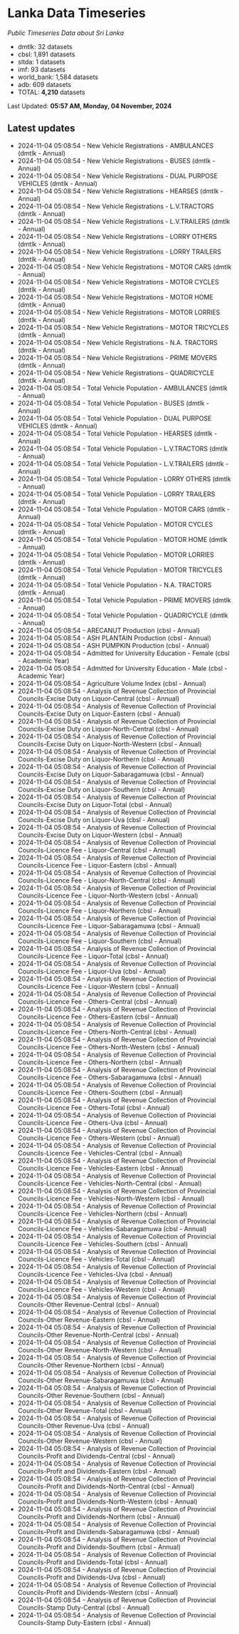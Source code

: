 # Lanka Data Timeseries
*Public Timeseries Data about Sri Lanka*

* dmtlk: 32 datasets
* cbsl: 1,891 datasets
* sltda: 1 datasets
* imf: 93 datasets
* world_bank: 1,584 datasets
* adb: 609 datasets
* TOTAL: **4,210** datasets

Last Updated: **05:57 AM, Monday, 04 November, 2024**

## Latest updates

* 2024-11-04 05:08:54 - New Vehicle Registrations - AMBULANCES (dmtlk - Annual)
* 2024-11-04 05:08:54 - New Vehicle Registrations - BUSES (dmtlk - Annual)
* 2024-11-04 05:08:54 - New Vehicle Registrations - DUAL PURPOSE VEHICLES (dmtlk - Annual)
* 2024-11-04 05:08:54 - New Vehicle Registrations - HEARSES (dmtlk - Annual)
* 2024-11-04 05:08:54 - New Vehicle Registrations - L.V.TRACTORS (dmtlk - Annual)
* 2024-11-04 05:08:54 - New Vehicle Registrations - L.V.TRAILERS (dmtlk - Annual)
* 2024-11-04 05:08:54 - New Vehicle Registrations - LORRY OTHERS (dmtlk - Annual)
* 2024-11-04 05:08:54 - New Vehicle Registrations - LORRY TRAILERS (dmtlk - Annual)
* 2024-11-04 05:08:54 - New Vehicle Registrations - MOTOR CARS (dmtlk - Annual)
* 2024-11-04 05:08:54 - New Vehicle Registrations - MOTOR CYCLES (dmtlk - Annual)
* 2024-11-04 05:08:54 - New Vehicle Registrations - MOTOR HOME (dmtlk - Annual)
* 2024-11-04 05:08:54 - New Vehicle Registrations - MOTOR LORRIES (dmtlk - Annual)
* 2024-11-04 05:08:54 - New Vehicle Registrations - MOTOR TRICYCLES (dmtlk - Annual)
* 2024-11-04 05:08:54 - New Vehicle Registrations - N.A. TRACTORS (dmtlk - Annual)
* 2024-11-04 05:08:54 - New Vehicle Registrations - PRIME MOVERS (dmtlk - Annual)
* 2024-11-04 05:08:54 - New Vehicle Registrations - QUADRICYCLE (dmtlk - Annual)
* 2024-11-04 05:08:54 - Total Vehicle Population - AMBULANCES (dmtlk - Annual)
* 2024-11-04 05:08:54 - Total Vehicle Population - BUSES (dmtlk - Annual)
* 2024-11-04 05:08:54 - Total Vehicle Population - DUAL PURPOSE VEHICLES (dmtlk - Annual)
* 2024-11-04 05:08:54 - Total Vehicle Population - HEARSES (dmtlk - Annual)
* 2024-11-04 05:08:54 - Total Vehicle Population - L.V.TRACTORS (dmtlk - Annual)
* 2024-11-04 05:08:54 - Total Vehicle Population - L.V.TRAILERS (dmtlk - Annual)
* 2024-11-04 05:08:54 - Total Vehicle Population - LORRY OTHERS (dmtlk - Annual)
* 2024-11-04 05:08:54 - Total Vehicle Population - LORRY TRAILERS (dmtlk - Annual)
* 2024-11-04 05:08:54 - Total Vehicle Population - MOTOR CARS (dmtlk - Annual)
* 2024-11-04 05:08:54 - Total Vehicle Population - MOTOR CYCLES (dmtlk - Annual)
* 2024-11-04 05:08:54 - Total Vehicle Population - MOTOR HOME (dmtlk - Annual)
* 2024-11-04 05:08:54 - Total Vehicle Population - MOTOR LORRIES (dmtlk - Annual)
* 2024-11-04 05:08:54 - Total Vehicle Population - MOTOR TRICYCLES (dmtlk - Annual)
* 2024-11-04 05:08:54 - Total Vehicle Population - N.A. TRACTORS (dmtlk - Annual)
* 2024-11-04 05:08:54 - Total Vehicle Population - PRIME MOVERS (dmtlk - Annual)
* 2024-11-04 05:08:54 - Total Vehicle Population - QUADRICYCLE (dmtlk - Annual)
* 2024-11-04 05:08:54 - ARECANUT Production (cbsl - Annual)
* 2024-11-04 05:08:54 - ASH PLANTAIN Production (cbsl - Annual)
* 2024-11-04 05:08:54 - ASH PUMPKIN Production (cbsl - Annual)
* 2024-11-04 05:08:54 - Admitted for University Education - Female (cbsl - Academic Year)
* 2024-11-04 05:08:54 - Admitted for University Education - Male (cbsl - Academic Year)
* 2024-11-04 05:08:54 - Agriculture Volume Index (cbsl - Annual)
* 2024-11-04 05:08:54 - Analysis of Revenue Collection of Provincial Councils-Excise Duty on Liquor-Central (cbsl - Annual)
* 2024-11-04 05:08:54 - Analysis of Revenue Collection of Provincial Councils-Excise Duty on Liquor-Eastern (cbsl - Annual)
* 2024-11-04 05:08:54 - Analysis of Revenue Collection of Provincial Councils-Excise Duty on Liquor-North-Central (cbsl - Annual)
* 2024-11-04 05:08:54 - Analysis of Revenue Collection of Provincial Councils-Excise Duty on Liquor-North-Western (cbsl - Annual)
* 2024-11-04 05:08:54 - Analysis of Revenue Collection of Provincial Councils-Excise Duty on Liquor-Northern (cbsl - Annual)
* 2024-11-04 05:08:54 - Analysis of Revenue Collection of Provincial Councils-Excise Duty on Liquor-Sabaragamuwa (cbsl - Annual)
* 2024-11-04 05:08:54 - Analysis of Revenue Collection of Provincial Councils-Excise Duty on Liquor-Southern (cbsl - Annual)
* 2024-11-04 05:08:54 - Analysis of Revenue Collection of Provincial Councils-Excise Duty on Liquor-Total (cbsl - Annual)
* 2024-11-04 05:08:54 - Analysis of Revenue Collection of Provincial Councils-Excise Duty on Liquor-Uva (cbsl - Annual)
* 2024-11-04 05:08:54 - Analysis of Revenue Collection of Provincial Councils-Excise Duty on Liquor-Western (cbsl - Annual)
* 2024-11-04 05:08:54 - Analysis of Revenue Collection of Provincial Councils-Licence Fee - Liquor-Central (cbsl - Annual)
* 2024-11-04 05:08:54 - Analysis of Revenue Collection of Provincial Councils-Licence Fee - Liquor-Eastern (cbsl - Annual)
* 2024-11-04 05:08:54 - Analysis of Revenue Collection of Provincial Councils-Licence Fee - Liquor-North-Central (cbsl - Annual)
* 2024-11-04 05:08:54 - Analysis of Revenue Collection of Provincial Councils-Licence Fee - Liquor-North-Western (cbsl - Annual)
* 2024-11-04 05:08:54 - Analysis of Revenue Collection of Provincial Councils-Licence Fee - Liquor-Northern (cbsl - Annual)
* 2024-11-04 05:08:54 - Analysis of Revenue Collection of Provincial Councils-Licence Fee - Liquor-Sabaragamuwa (cbsl - Annual)
* 2024-11-04 05:08:54 - Analysis of Revenue Collection of Provincial Councils-Licence Fee - Liquor-Southern (cbsl - Annual)
* 2024-11-04 05:08:54 - Analysis of Revenue Collection of Provincial Councils-Licence Fee - Liquor-Total (cbsl - Annual)
* 2024-11-04 05:08:54 - Analysis of Revenue Collection of Provincial Councils-Licence Fee - Liquor-Uva (cbsl - Annual)
* 2024-11-04 05:08:54 - Analysis of Revenue Collection of Provincial Councils-Licence Fee - Liquor-Western (cbsl - Annual)
* 2024-11-04 05:08:54 - Analysis of Revenue Collection of Provincial Councils-Licence Fee - Others-Central (cbsl - Annual)
* 2024-11-04 05:08:54 - Analysis of Revenue Collection of Provincial Councils-Licence Fee - Others-Eastern (cbsl - Annual)
* 2024-11-04 05:08:54 - Analysis of Revenue Collection of Provincial Councils-Licence Fee - Others-North-Central (cbsl - Annual)
* 2024-11-04 05:08:54 - Analysis of Revenue Collection of Provincial Councils-Licence Fee - Others-North-Western (cbsl - Annual)
* 2024-11-04 05:08:54 - Analysis of Revenue Collection of Provincial Councils-Licence Fee - Others-Northern (cbsl - Annual)
* 2024-11-04 05:08:54 - Analysis of Revenue Collection of Provincial Councils-Licence Fee - Others-Sabaragamuwa (cbsl - Annual)
* 2024-11-04 05:08:54 - Analysis of Revenue Collection of Provincial Councils-Licence Fee - Others-Southern (cbsl - Annual)
* 2024-11-04 05:08:54 - Analysis of Revenue Collection of Provincial Councils-Licence Fee - Others-Total (cbsl - Annual)
* 2024-11-04 05:08:54 - Analysis of Revenue Collection of Provincial Councils-Licence Fee - Others-Uva (cbsl - Annual)
* 2024-11-04 05:08:54 - Analysis of Revenue Collection of Provincial Councils-Licence Fee - Others-Western (cbsl - Annual)
* 2024-11-04 05:08:54 - Analysis of Revenue Collection of Provincial Councils-Licence Fee - Vehicles-Central (cbsl - Annual)
* 2024-11-04 05:08:54 - Analysis of Revenue Collection of Provincial Councils-Licence Fee - Vehicles-Eastern (cbsl - Annual)
* 2024-11-04 05:08:54 - Analysis of Revenue Collection of Provincial Councils-Licence Fee - Vehicles-North-Central (cbsl - Annual)
* 2024-11-04 05:08:54 - Analysis of Revenue Collection of Provincial Councils-Licence Fee - Vehicles-North-Western (cbsl - Annual)
* 2024-11-04 05:08:54 - Analysis of Revenue Collection of Provincial Councils-Licence Fee - Vehicles-Northern (cbsl - Annual)
* 2024-11-04 05:08:54 - Analysis of Revenue Collection of Provincial Councils-Licence Fee - Vehicles-Sabaragamuwa (cbsl - Annual)
* 2024-11-04 05:08:54 - Analysis of Revenue Collection of Provincial Councils-Licence Fee - Vehicles-Southern (cbsl - Annual)
* 2024-11-04 05:08:54 - Analysis of Revenue Collection of Provincial Councils-Licence Fee - Vehicles-Total (cbsl - Annual)
* 2024-11-04 05:08:54 - Analysis of Revenue Collection of Provincial Councils-Licence Fee - Vehicles-Uva (cbsl - Annual)
* 2024-11-04 05:08:54 - Analysis of Revenue Collection of Provincial Councils-Licence Fee - Vehicles-Western (cbsl - Annual)
* 2024-11-04 05:08:54 - Analysis of Revenue Collection of Provincial Councils-Other Revenue-Central (cbsl - Annual)
* 2024-11-04 05:08:54 - Analysis of Revenue Collection of Provincial Councils-Other Revenue-Eastern (cbsl - Annual)
* 2024-11-04 05:08:54 - Analysis of Revenue Collection of Provincial Councils-Other Revenue-North-Central (cbsl - Annual)
* 2024-11-04 05:08:54 - Analysis of Revenue Collection of Provincial Councils-Other Revenue-North-Western (cbsl - Annual)
* 2024-11-04 05:08:54 - Analysis of Revenue Collection of Provincial Councils-Other Revenue-Northern (cbsl - Annual)
* 2024-11-04 05:08:54 - Analysis of Revenue Collection of Provincial Councils-Other Revenue-Sabaragamuwa (cbsl - Annual)
* 2024-11-04 05:08:54 - Analysis of Revenue Collection of Provincial Councils-Other Revenue-Southern (cbsl - Annual)
* 2024-11-04 05:08:54 - Analysis of Revenue Collection of Provincial Councils-Other Revenue-Total (cbsl - Annual)
* 2024-11-04 05:08:54 - Analysis of Revenue Collection of Provincial Councils-Other Revenue-Uva (cbsl - Annual)
* 2024-11-04 05:08:54 - Analysis of Revenue Collection of Provincial Councils-Other Revenue-Western (cbsl - Annual)
* 2024-11-04 05:08:54 - Analysis of Revenue Collection of Provincial Councils-Profit and Dividends-Central (cbsl - Annual)
* 2024-11-04 05:08:54 - Analysis of Revenue Collection of Provincial Councils-Profit and Dividends-Eastern (cbsl - Annual)
* 2024-11-04 05:08:54 - Analysis of Revenue Collection of Provincial Councils-Profit and Dividends-North-Central (cbsl - Annual)
* 2024-11-04 05:08:54 - Analysis of Revenue Collection of Provincial Councils-Profit and Dividends-North-Western (cbsl - Annual)
* 2024-11-04 05:08:54 - Analysis of Revenue Collection of Provincial Councils-Profit and Dividends-Northern (cbsl - Annual)
* 2024-11-04 05:08:54 - Analysis of Revenue Collection of Provincial Councils-Profit and Dividends-Sabaragamuwa (cbsl - Annual)
* 2024-11-04 05:08:54 - Analysis of Revenue Collection of Provincial Councils-Profit and Dividends-Southern (cbsl - Annual)
* 2024-11-04 05:08:54 - Analysis of Revenue Collection of Provincial Councils-Profit and Dividends-Total (cbsl - Annual)
* 2024-11-04 05:08:54 - Analysis of Revenue Collection of Provincial Councils-Profit and Dividends-Uva (cbsl - Annual)
* 2024-11-04 05:08:54 - Analysis of Revenue Collection of Provincial Councils-Profit and Dividends-Western (cbsl - Annual)
* 2024-11-04 05:08:54 - Analysis of Revenue Collection of Provincial Councils-Stamp Duty-Central (cbsl - Annual)
* 2024-11-04 05:08:54 - Analysis of Revenue Collection of Provincial Councils-Stamp Duty-Eastern (cbsl - Annual)